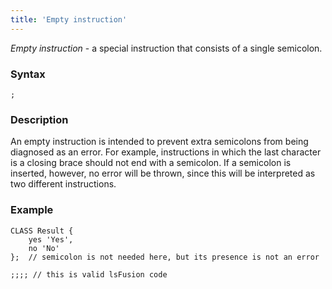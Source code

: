 ```yaml
---
title: 'Empty instruction'
---
```


*Empty instruction* - a special instruction that consists of a single semicolon.

### Syntax

    ;

### Description

An empty instruction is intended to prevent extra semicolons from being diagnosed as an error. For example, instructions in which the last character is a closing brace should not end with a semicolon. If a semicolon is inserted, however, no error will be thrown, since this will be interpreted as two different instructions. 

### Example

```lsf
CLASS Result {
    yes 'Yes',
    no 'No'
};  // semicolon is not needed here, but its presence is not an error

;;;; // this is valid lsFusion code
```

